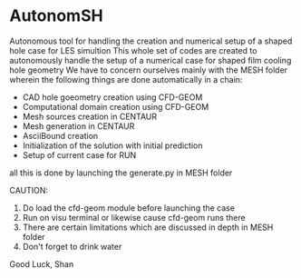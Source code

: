 # AutonomSH
Autonomous tool for handling the creation and numerical setup of a shaped hole case for LES simultion
This whole set of codes are created to autonomously handle the setup of a numerical case for shaped film cooling hole geometry
We have to concern ourselves mainly with the MESH folder wherein the following things are done automatically in a chain:
 - CAD hole goeometry creation using CFD-GEOM
 - Computational domain creation using CFD-GEOM
 - Mesh sources creation in CENTAUR
 - Mesh generation in CENTAUR
 - AsciiBound creation
 - Initialization of the solution with initial prediction
 - Setup of current case for RUN

all this is done by launching the generate.py in MESH folder

CAUTION:
1. Do load the cfd-geom module before launching the case
2. Run on visu terminal or likewise cause cfd-geom runs there
3. There are certain limitations which are discussed in depth in MESH folder
4. Don't forget to drink water

Good Luck,
Shan
